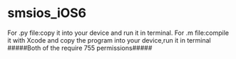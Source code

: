 smsios_iOS6
===========
For .py file:copy it into your device and run it in terminal.
For .m file:compile it with Xcode and copy the program into your device,run it in terminal
#####Both of the require 755 permissions#####
